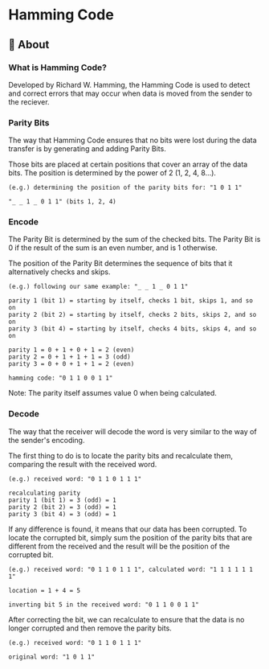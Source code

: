 # Hamming Code


## :pushpin: About


### What is Hamming Code?
Developed by Richard W. Hamming, the Hamming Code is used to detect and correct errors that may occur when data is moved from the sender to the reciever.


### Parity Bits
The way that Hamming Code ensures that no bits were lost during the data transfer is by generating and adding Parity Bits.

Those bits are placed at certain positions that cover an array of the data bits. The position is determined by the power of 2 (1, 2, 4, 8...).

    (e.g.) determining the position of the parity bits for: "1 0 1 1"
    
    "_ _ 1 _ 0 1 1" (bits 1, 2, 4)


### Encode
The Parity Bit is determined by the sum of the checked bits. The Parity Bit is 0 if the result of the sum is an even number, and is 1 otherwise.

The position of the Parity Bit determines the sequence of bits that it alternatively checks and skips.

    (e.g.) following our same example: "_ _ 1 _ 0 1 1"
    
    parity 1 (bit 1) = starting by itself, checks 1 bit, skips 1, and so on 
    parity 2 (bit 2) = starting by itself, checks 2 bits, skips 2, and so on 
    parity 3 (bit 4) = starting by itself, checks 4 bits, skips 4, and so on
    
    parity 1 = 0 + 1 + 0 + 1 = 2 (even)
    parity 2 = 0 + 1 + 1 + 1 = 3 (odd)
    parity 3 = 0 + 0 + 1 + 1 = 2 (even)
    
    hamming code: "0 1 1 0 0 1 1"
Note: The parity itself assumes value 0 when being calculated.


### Decode
The way that the receiver will decode the word is very similar to the way of the sender's encoding.

The first thing to do is to locate the parity bits and recalculate them, comparing the result with the received word.

    (e.g.) received word: "0 1 1 0 1 1 1"
    
    recalculating parity
    parity 1 (bit 1) = 3 (odd) = 1
    parity 2 (bit 2) = 3 (odd) = 1
    parity 3 (bit 4) = 3 (odd) = 1

If any difference is found, it means that our data has been corrupted.
To locate the corrupted bit, simply sum the position of the parity bits that are different from the received and the result will be the position of the corrupted bit.
    
    (e.g.) received word: "0 1 1 0 1 1 1", calculated word: "1 1 1 1 1 1 1"
    
    location = 1 + 4 = 5
    
    inverting bit 5 in the received word: "0 1 1 0 0 1 1"


After correcting the bit, we can recalculate to ensure that the data is no longer corrupted and then remove the parity bits.

    (e.g.) received word: "0 1 1 0 1 1 1"
    
    original word: "1 0 1 1"
